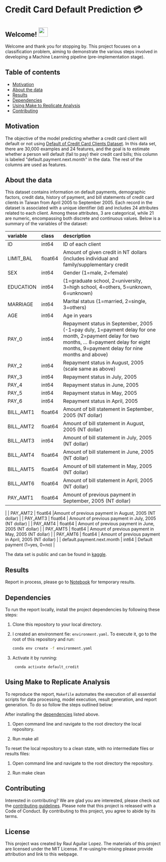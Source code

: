 # Credit Card Default Prediction 💳

## Welcome!  <img src="https://media.giphy.com/media/hvRJCLFzcasrR4ia7z/giphy.gif" width="30">

Welcome and thank you for stopping by. This project focuses on a classification problem, aiming to demonstrate the various steps involved in developing a Machine Learning pipeline (pre-implementation stage).

## Table of contents

- [Motivation](#motivation)
- [About the data](#about-the-data)
- [Results](#results)
- [Dependencies](#dependencies)
- [Using Make to Replicate Analysis](#using-make-to-replicate-analysis)
- [Contributing](#contributing)

## Motivation

The objective of the model predicting whether a credit card client will default or not using [Default of Credit Card Clients Dataset](https://www.kaggle.com/uciml/default-of-credit-card-clients-dataset). In this data set, there are 30,000 examples and 24 features, and the goal is to estimate whether a person will default (fail to pay) their credit card bills; this column is labeled "default.payment.next.month" in the data. The rest of the columns are used as features.

## About the data

This dataset contains information on default payments, demographic factors, credit data, history of payment, and bill statements of credit card clients in Taiwan from April 2005 to September 2005. Each record in the dataset is associated with a unique identifier (id) and includes 24 attributes related to each client. Among these attributes, 3 are categorical, while 21 are numeric, encompassing both discrete and continuous values. Below is a summary of the variables of the dataset:

|variable |class     |description |
|:--------|:---------|:-----------|
|ID                            |   int64  |ID of each client|
|LIMIT_BAL                            | float64 | Amount of given credit in NT dollars (includes individual and family/supplementary credit|
| SEX                         |  int64  | Gender (1=male, 2=female)|
| EDUCATION                       |  int64 | (1=graduate school, 2=university, 3=high school, 4=others, 5=unknown, 6=unknown)|
| MARRIAGE             | int64 |Marital status (1=married, 2=single, 3=others)|
| AGE                  | int64 | Age in years|
| PAY_0                        | int64 |Repayment status in September, 2005 (-1=pay duly, 1=payment delay for one month, 2=payment delay for two months, … 8=payment delay for eight months, 9=payment delay for nine months and above)|
| PAY_2                       | int64|  Repayment status in August, 2005 (scale same as above)|
| PAY_3                       | int64 | Repayment status in July, 2005|
| PAY_4                           | int64 | Repayment status in June, 2005|
| PAY_5                 | int64  | Repayment status in May, 2005|
| PAY_6               | int64  | Repayment status in April, 2005|
| BILL_AMT1                     | float64 |  Amount of bill statement in September, 2005 (NT dollar)|
| BILL_AMT2               | float64 | Amount of bill statement in August, 2005 (NT dollar)|
| BILL_AMT3  | int64  | Amount of bill statement in July, 2005 (NT dollar)|
| BILL_AMT4                | float64  |Amount of bill statement in June, 2005 (NT dollar)|
| BILL_AMT5                |float64  |Amount of bill statement in May, 2005 (NT dollar)|
| BILL_AMT6                | float64  | Amount of bill statement in April, 2005 (NT dollar)|
| PAY_AMT1                | float64 |  Amount of previous payment in September, 2005 (NT dollar)
|
| PAY_AMT2               | float64  |Amount of previous payment in August, 2005 (NT dollar)
|
| PAY_AMT3                | float64 | Amount of previous payment in July, 2005 (NT dollar)
|
| PAY_AMT4                | float64  |  Amount of previous payment in June, 2005 (NT dollar)
|
| PAY_AMT5                | float64 |  Amount of previous payment in May, 2005 (NT dollar)
|
| PAY_AMT6                | float64 |  Amount of previous payment in April, 2005 (NT dollar)
|
| default.payment.next.month  | int64 | Default payment (1=yes, 0=no)
|

The data set is public and can be found in [kaggle](https://www.kaggle.com/uciml/default-of-credit-card-clients-dataset).

## Results

Report in process, please go to [Notebook](https://github.com/Default_class/blob/main/notebooks/complete_pipeline.ipynb) for temporary results.

## Dependencies

To run the report locally, install the project dependencies by following these steps:

1. Clone this repository to your local directory.

2. I created an environment fie: `environment.yaml`. To execute it, go to the root of this repository and run:

    ``` bash
    conda env create -f environment.yaml
    ```

3. Activate it by running:

        conda activate default_credit

## Using Make to Replicate Analysis

To reproduce the report, `Makefile` automates the execution of all essential scripts for data processing, model execution, result generation, and report generation. To do so follow the steps outlined below:

After installing the [dependencies](#dependencies) listed above.

1. Open command line and navigate to the root directory the local repository.

2. Run
        make all

To reset the local repository to a clean state, with no intermediate files or results files:

1. Open command line and navigate to the root directory the repository.

2. Run
        make clean

## Contributing

Interested in contributing? We are glad you are interested, please check out the [contributing guidelines](https://github.com/AguilarRaul/Default_class/blob/main/CONTRIBUTING.md). Please note that this project is released with a Code of Conduct. By contributing to this project, you agree to abide by its terms.

## License

This project was created by Raul Aguilar Lopez. The materials of this project are licensed under the MIT License. If re-using/re-mixing please provide attribution and link to this webpage.
